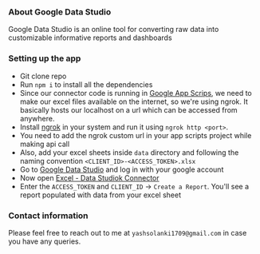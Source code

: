 ### About Google Data Studio
Google Data Studio is an online tool for converting raw data into customizable informative reports and dashboards

### Setting up the app
- Git clone repo
- Run `npm i` to install all the dependencies
- Since our connector code is running in [Google App Scrips](https://developers.google.com/apps-script), we need to make our excel files available on the internet, so we're using ngrok. It basically hosts our localhost on a url which can be accessed from anywhere.
- Install [ngrok](https://ngrok.com/) in your system and run it using `ngrok http <port>`.
- You need to add the ngrok custom url in your app scripts project while making api call
- Also, add your excel sheets inside `data` directory and following the naming convention `<CLIENT_ID>-<ACCESS_TOKEN>.xlsx`
- Go to [Google Data Studio](https://datastudio.google.com/overview) and log in with your google account
- Now open [Excel - Data Studiok Connector ](https://datastudio.google.com/datasources/7588d645-ac55-48b1-badc-104f1de40da1)
-  Enter the `ACCESS_TOKEN` and `CLIENT_ID` -> `Create a Report`. You'll see a report populated with data from your excel sheet


### Contact information
Please feel free to reach out to me at `yashsolanki1709@gmail.com` in case you have any queries.